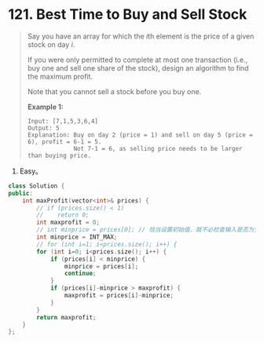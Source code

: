 # 121. Best Time to Buy and Sell Stock

> Say you have an array for which the *i*th element is the price of a given stock on day *i*.
>
> If you were only permitted to complete at most one transaction (i.e., buy one and sell one share of the stock), design an algorithm to find the maximum profit.
>
> Note that you cannot sell a stock before you buy one.
>
> **Example 1:**
>
> ```
> Input: [7,1,5,3,6,4]
> Output: 5
> Explanation: Buy on day 2 (price = 1) and sell on day 5 (price = 6), profit = 6-1 = 5.
>              Not 7-1 = 6, as selling price needs to be larger than buying price.
> ```

1. Easy。

```cpp
class Solution {
public:
    int maxProfit(vector<int>& prices) {
        // if (prices.size() < 1)
        //    return 0;
        int maxprofit = 0;
        // int minprice = prices[0]; // 恰当设置初始值，就不必检查输入是否为空。
        int minprice = INT_MAX;
        // for (int i=1; i<prices.size(); i++) {
        for (int i=0; i<prices.size(); i++) {
            if (prices[i] < minprice) {
                minprice = prices[i];
                continue;
            }
            if (prices[i]-minprice > maxprofit) {
                maxprofit = prices[i]-minprice;
            }
        }
        return maxprofit;
    }
};
```

